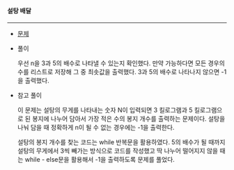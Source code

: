 #### 설탕 배달

------

- [문제](https://www.acmicpc.net/problem/2839)



- 풀이

  우선 n을 3과 5의 배수로 나타낼 수 있는지 확인했다. 만약 가능하다면 모든 경우의 수를 리스트로 저장해 그 중 최솟값을 출력했다. 3과 5의 배수로 나타나지 않으면 -1을 출력했다.



- 참고 풀이

  이 문제는 설탕의 무게를 나타내는 숫자 N이 입력되면 3 킬로그램과 5 킬로그램으로 된 봉지에 나누어 담아서 가장 적은 수의 봉지 개수를 출력하는 문제이다. 설탕을 나눠 담을 때 정확하게 n이 될 수 없는 경우에는 -1을 출력한다.

  설탕의 봉지 개수를 찾는 코드는 while 반복문을 활용하였다. 5의 배수가 될 때까지 설탕의 무게에서 3씩 빼가는 방식으로 코드를 작성했고 딱 나누어 떨어지지 않을 때는 while - else문을 활용해서 -1을 출력하도록 문제를 풀었다. 